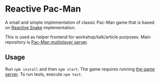 # Reactive Pac-Man

A small and simple implementation of classic Pac-Man game that is based on [Reactive Snake](https://github.com/miciek/web-snake-react-bacon) implementation.

This is used as helper frontend for workshop/talk/article purposes. Main repository is
[Pac-Man multiplayer server](https://github.com/miciek/pacman-multiplayer-fp).

## Usage

Run `npm install` and then `npm start`. The game requires running [the game server](https://github.com/miciek/pacman-multiplayer-fp). To run tests, execute `npm test`.
